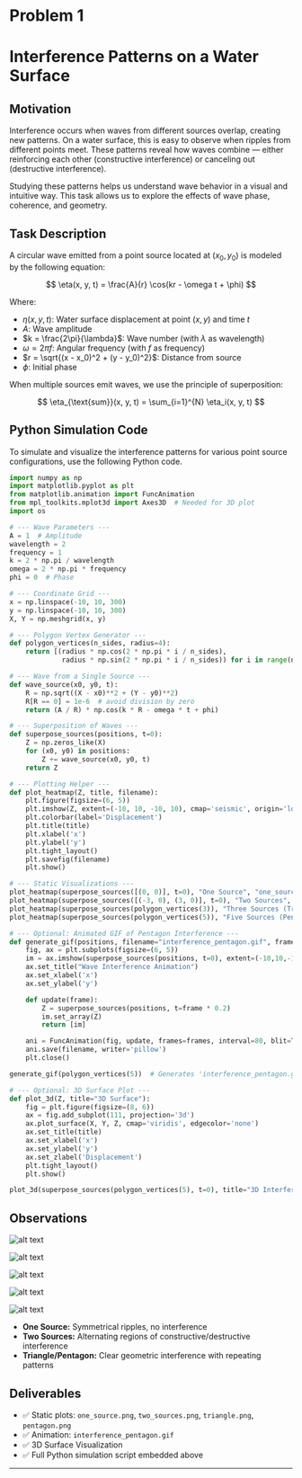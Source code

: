 # Problem 1
# Interference Patterns on a Water Surface

## Motivation

Interference occurs when waves from different sources overlap, creating new patterns. On a water surface, this is easy to observe when ripples from different points meet. These patterns reveal how waves combine — either reinforcing each other (constructive interference) or canceling out (destructive interference).

Studying these patterns helps us understand wave behavior in a visual and intuitive way. This task allows us to explore the effects of wave phase, coherence, and geometry.

## Task Description

A circular wave emitted from a point source located at $(x_0, y_0)$ is modeled by the following equation:

$$
\eta(x, y, t) = \frac{A}{r} \cos(kr - \omega t + \phi)
$$

Where:
- $\eta(x, y, t)$: Water surface displacement at point $(x, y)$ and time $t$
- $A$: Wave amplitude
- $k = \frac{2\pi}{\lambda}$: Wave number (with $\lambda$ as wavelength)
- $\omega = 2\pi f$: Angular frequency (with $f$ as frequency)
- $r = \sqrt{(x - x_0)^2 + (y - y_0)^2}$: Distance from source
- $\phi$: Initial phase

When multiple sources emit waves, we use the principle of superposition:

$$
\eta_{\text{sum}}(x, y, t) = \sum_{i=1}^{N} \eta_i(x, y, t)
$$

## Python Simulation Code

To simulate and visualize the interference patterns for various point source configurations, use the following Python code.

```python
import numpy as np
import matplotlib.pyplot as plt
from matplotlib.animation import FuncAnimation
from mpl_toolkits.mplot3d import Axes3D  # Needed for 3D plot
import os

# --- Wave Parameters ---
A = 1  # Amplitude
wavelength = 2
frequency = 1
k = 2 * np.pi / wavelength
omega = 2 * np.pi * frequency
phi = 0  # Phase

# --- Coordinate Grid ---
x = np.linspace(-10, 10, 300)
y = np.linspace(-10, 10, 300)
X, Y = np.meshgrid(x, y)

# --- Polygon Vertex Generator ---
def polygon_vertices(n_sides, radius=4):
    return [(radius * np.cos(2 * np.pi * i / n_sides),
             radius * np.sin(2 * np.pi * i / n_sides)) for i in range(n_sides)]

# --- Wave from a Single Source ---
def wave_source(x0, y0, t):
    R = np.sqrt((X - x0)**2 + (Y - y0)**2)
    R[R == 0] = 1e-6  # avoid division by zero
    return (A / R) * np.cos(k * R - omega * t + phi)

# --- Superposition of Waves ---
def superpose_sources(positions, t=0):
    Z = np.zeros_like(X)
    for (x0, y0) in positions:
        Z += wave_source(x0, y0, t)
    return Z

# --- Plotting Helper ---
def plot_heatmap(Z, title, filename):
    plt.figure(figsize=(6, 5))
    plt.imshow(Z, extent=(-10, 10, -10, 10), cmap='seismic', origin='lower')
    plt.colorbar(label='Displacement')
    plt.title(title)
    plt.xlabel('x')
    plt.ylabel('y')
    plt.tight_layout()
    plt.savefig(filename)
    plt.show()

# --- Static Visualizations ---
plot_heatmap(superpose_sources([(0, 0)], t=0), "One Source", "one_source.png")
plot_heatmap(superpose_sources([(-3, 0), (3, 0)], t=0), "Two Sources", "two_sources.png")
plot_heatmap(superpose_sources(polygon_vertices(3)), "Three Sources (Triangle)", "triangle.png")
plot_heatmap(superpose_sources(polygon_vertices(5)), "Five Sources (Pentagon)", "pentagon.png")

# --- Optional: Animated GIF of Pentagon Interference ---
def generate_gif(positions, filename="interference_pentagon.gif", frames=60):
    fig, ax = plt.subplots(figsize=(6, 5))
    im = ax.imshow(superpose_sources(positions, t=0), extent=(-10,10,-10,10), cmap='seismic', origin='lower')
    ax.set_title("Wave Interference Animation")
    ax.set_xlabel('x')
    ax.set_ylabel('y')

    def update(frame):
        Z = superpose_sources(positions, t=frame * 0.2)
        im.set_array(Z)
        return [im]

    ani = FuncAnimation(fig, update, frames=frames, interval=80, blit=True)
    ani.save(filename, writer='pillow')
    plt.close()

generate_gif(polygon_vertices(5))  # Generates 'interference_pentagon.gif'

# --- Optional: 3D Surface Plot ---
def plot_3d(Z, title="3D Surface"):
    fig = plt.figure(figsize=(8, 6))
    ax = fig.add_subplot(111, projection='3d')
    ax.plot_surface(X, Y, Z, cmap='viridis', edgecolor='none')
    ax.set_title(title)
    ax.set_xlabel('x')
    ax.set_ylabel('y')
    ax.set_zlabel('Displacement')
    plt.tight_layout()
    plt.show()

plot_3d(superpose_sources(polygon_vertices(5), t=0), title="3D Interference (Pentagon)")
```

## Observations

![alt text](one_source.png)

![alt text](two_sources.png)

![alt text](triangle.png)

![alt text](pentagon.png)

![alt text](interference_pentagon.gif)

- **One Source:** Symmetrical ripples, no interference  
- **Two Sources:** Alternating regions of constructive/destructive interference  
- **Triangle/Pentagon:** Clear geometric interference with repeating patterns  

## Deliverables 

- ✅ Static plots: `one_source.png`, `two_sources.png`, `triangle.png`, `pentagon.png`  
- ✅ Animation: `interference_pentagon.gif`  
- ✅ 3D Surface Visualization  
- ✅ Full Python simulation script embedded above  

---
